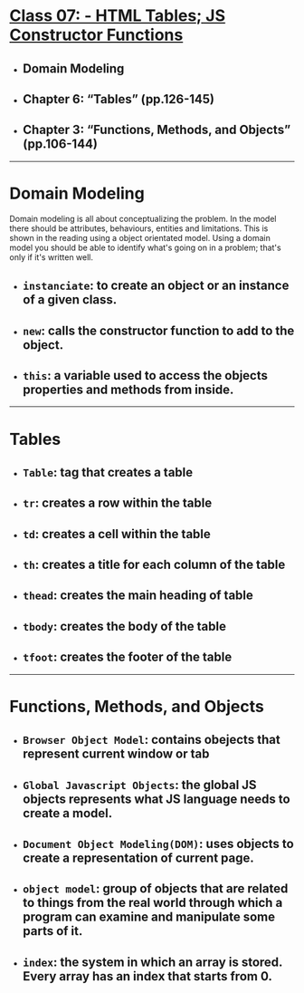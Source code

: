 # [Class 07: - HTML Tables; JS Constructor Functions](/README.md)

- ## Domain Modeling
- ## Chapter 6: “Tables” (pp.126-145)
- ## Chapter 3: “Functions, Methods, and Objects” (pp.106-144)
<hr>


# Domain Modeling

Domain modeling is all about conceptualizing the problem. In the model there should be attributes, behaviours, entities and limitations. This is shown in the reading using a object orientated model. Using a domain model you should be able to identify what's going on in a problem; that's only if it's written well.

- ## `instanciate`: to create an object or an instance of a given class.

- ## `new`: calls the constructor function to add to the object. 

- ## `this`: a variable used to access the objects properties and methods from inside.

<hr>

# Tables

- ## `Table`: tag that creates a table

- ## `tr`: creates a row within the table
- ## `td`: creates a cell within the table
- ## `th`: creates a title for each column of the table
- ## `thead`: creates the main heading of table 
- ## `tbody`: creates the body of the table 
- ## `tfoot`: creates the footer of the table
<hr>

# Functions, Methods, and Objects

- ## `Browser Object Model`: contains obejects that represent current window or tab

- ## `Global Javascript Objects`: the global JS objects represents what JS language needs to create a model.

- ## `Document Object Modeling(DOM)`: uses objects to create a representation of current page.

- ## `object model`: group of objects that are related to things from the real world through which a program can examine and manipulate some parts of it.

- ## `index`: the system in which an array is stored. Every array has an index that starts from 0. 